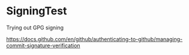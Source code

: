 # SigningTest

Trying out GPG signing

https://docs.github.com/en/github/authenticating-to-github/managing-commit-signature-verification
